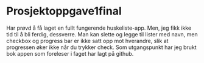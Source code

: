 # Prosjektoppgave1final
Har prøvd å få laget en fullt fungerende huskeliste-app. Men, jeg fikk ikke tid til å bli ferdig, dessverre. Man kan slette og legge til lister med navn, men checkbox og progress bar er ikke satt opp mot hverandre, slik at progressen øker ikke når du trykker check. Som utgangspunkt har jeg brukt bok appen som foreleser i faget har lagt på github.
